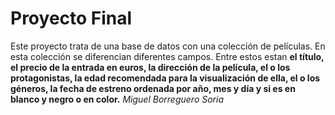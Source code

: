 # Proyecto Final
Este proyecto trata de una base de datos con una colección de películas.
En esta colección se diferencian diferentes campos. Entre estos estan **el título, el precio de la entrada en euros, la dirección de la película, el o los protagonistas, la edad recomendada para la visualización de ella, el o los géneros, la fecha de estreno ordenada por año, mes y día y si es en blanco y negro o en color.**
*Miguel Borreguero Soria*